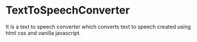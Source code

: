 # TextToSpeechConverter
It is a text to speech converter which converts text to speech created using html css and vanilla javascript.
